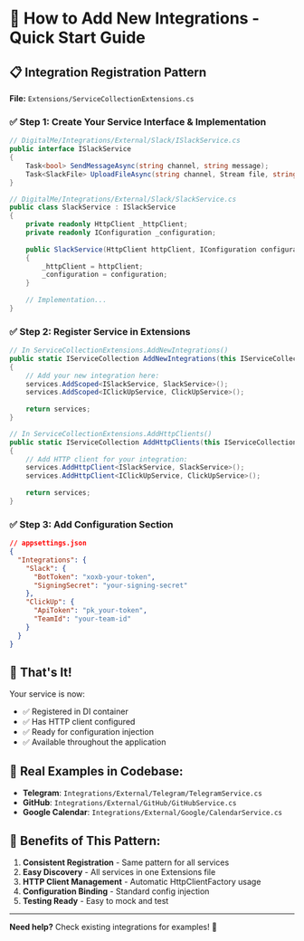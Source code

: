 # 🔧 How to Add New Integrations - Quick Start Guide

## 📋 Integration Registration Pattern

**File:** `Extensions/ServiceCollectionExtensions.cs`

### ✅ Step 1: Create Your Service Interface & Implementation
```csharp
// DigitalMe/Integrations/External/Slack/ISlackService.cs
public interface ISlackService
{
    Task<bool> SendMessageAsync(string channel, string message);
    Task<SlackFile> UploadFileAsync(string channel, Stream file, string filename);
}

// DigitalMe/Integrations/External/Slack/SlackService.cs  
public class SlackService : ISlackService
{
    private readonly HttpClient _httpClient;
    private readonly IConfiguration _configuration;
    
    public SlackService(HttpClient httpClient, IConfiguration configuration)
    {
        _httpClient = httpClient;
        _configuration = configuration;
    }
    
    // Implementation...
}
```

### ✅ Step 2: Register Service in Extensions
```csharp
// In ServiceCollectionExtensions.AddNewIntegrations()
public static IServiceCollection AddNewIntegrations(this IServiceCollection services, IConfiguration configuration)
{
    // Add your new integration here:
    services.AddScoped<ISlackService, SlackService>();
    services.AddScoped<IClickUpService, ClickUpService>();
    
    return services;
}

// In ServiceCollectionExtensions.AddHttpClients()  
public static IServiceCollection AddHttpClients(this IServiceCollection services)
{
    // Add HTTP client for your integration:
    services.AddHttpClient<ISlackService, SlackService>();
    services.AddHttpClient<IClickUpService, ClickUpService>();
    
    return services;
}
```

### ✅ Step 3: Add Configuration Section
```json
// appsettings.json
{
  "Integrations": {
    "Slack": {
      "BotToken": "xoxb-your-token",
      "SigningSecret": "your-signing-secret"
    },
    "ClickUp": {
      "ApiToken": "pk_your-token",
      "TeamId": "your-team-id"
    }
  }
}
```

## 🎯 That's It! 
Your service is now:
- ✅ Registered in DI container
- ✅ Has HTTP client configured  
- ✅ Ready for configuration injection
- ✅ Available throughout the application

## 📝 Real Examples in Codebase:
- **Telegram**: `Integrations/External/Telegram/TelegramService.cs`
- **GitHub**: `Integrations/External/GitHub/GitHubService.cs`
- **Google Calendar**: `Integrations/External/Google/CalendarService.cs`

## 🚀 Benefits of This Pattern:
1. **Consistent Registration** - Same pattern for all services
2. **Easy Discovery** - All services in one Extensions file
3. **HTTP Client Management** - Automatic HttpClientFactory usage
4. **Configuration Binding** - Standard config injection
5. **Testing Ready** - Easy to mock and test

---
**Need help?** Check existing integrations for examples! 🎯